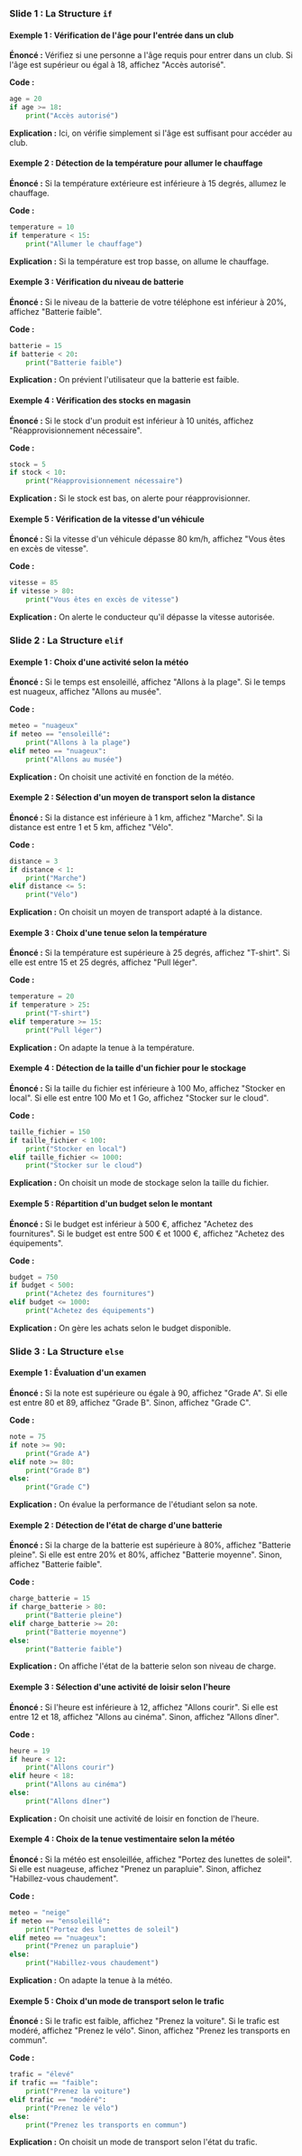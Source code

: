 ### Slide 1 : La Structure `if`

#### Exemple 1 : Vérification de l'âge pour l'entrée dans un club
**Énoncé :** Vérifiez si une personne a l'âge requis pour entrer dans un club. Si l'âge est supérieur ou égal à 18, affichez "Accès autorisé".

**Code :**
```python
age = 20
if age >= 18:
    print("Accès autorisé")
```
**Explication :** Ici, on vérifie simplement si l'âge est suffisant pour accéder au club.

#### Exemple 2 : Détection de la température pour allumer le chauffage
**Énoncé :** Si la température extérieure est inférieure à 15 degrés, allumez le chauffage.

**Code :**
```python
temperature = 10
if temperature < 15:
    print("Allumer le chauffage")
```
**Explication :** Si la température est trop basse, on allume le chauffage.

#### Exemple 3 : Vérification du niveau de batterie
**Énoncé :** Si le niveau de la batterie de votre téléphone est inférieur à 20%, affichez "Batterie faible".

**Code :**
```python
batterie = 15
if batterie < 20:
    print("Batterie faible")
```
**Explication :** On prévient l'utilisateur que la batterie est faible.

#### Exemple 4 : Vérification des stocks en magasin
**Énoncé :** Si le stock d'un produit est inférieur à 10 unités, affichez "Réapprovisionnement nécessaire".

**Code :**
```python
stock = 5
if stock < 10:
    print("Réapprovisionnement nécessaire")
```
**Explication :** Si le stock est bas, on alerte pour réapprovisionner.

#### Exemple 5 : Vérification de la vitesse d'un véhicule
**Énoncé :** Si la vitesse d'un véhicule dépasse 80 km/h, affichez "Vous êtes en excès de vitesse".

**Code :**
```python
vitesse = 85
if vitesse > 80:
    print("Vous êtes en excès de vitesse")
```
**Explication :** On alerte le conducteur qu'il dépasse la vitesse autorisée.

### Slide 2 : La Structure `elif`

#### Exemple 1 : Choix d'une activité selon la météo
**Énoncé :** Si le temps est ensoleillé, affichez "Allons à la plage". Si le temps est nuageux, affichez "Allons au musée".

**Code :**
```python
meteo = "nuageux"
if meteo == "ensoleillé":
    print("Allons à la plage")
elif meteo == "nuageux":
    print("Allons au musée")
```
**Explication :** On choisit une activité en fonction de la météo.

#### Exemple 2 : Sélection d'un moyen de transport selon la distance
**Énoncé :** Si la distance est inférieure à 1 km, affichez "Marche". Si la distance est entre 1 et 5 km, affichez "Vélo".

**Code :**
```python
distance = 3
if distance < 1:
    print("Marche")
elif distance <= 5:
    print("Vélo")
```
**Explication :** On choisit un moyen de transport adapté à la distance.

#### Exemple 3 : Choix d'une tenue selon la température
**Énoncé :** Si la température est supérieure à 25 degrés, affichez "T-shirt". Si elle est entre 15 et 25 degrés, affichez "Pull léger".

**Code :**
```python
temperature = 20
if temperature > 25:
    print("T-shirt")
elif temperature >= 15:
    print("Pull léger")
```
**Explication :** On adapte la tenue à la température.

#### Exemple 4 : Détection de la taille d'un fichier pour le stockage
**Énoncé :** Si la taille du fichier est inférieure à 100 Mo, affichez "Stocker en local". Si elle est entre 100 Mo et 1 Go, affichez "Stocker sur le cloud".

**Code :**
```python
taille_fichier = 150
if taille_fichier < 100:
    print("Stocker en local")
elif taille_fichier <= 1000:
    print("Stocker sur le cloud")
```
**Explication :** On choisit un mode de stockage selon la taille du fichier.

#### Exemple 5 : Répartition d'un budget selon le montant
**Énoncé :** Si le budget est inférieur à 500 €, affichez "Achetez des fournitures". Si le budget est entre 500 € et 1000 €, affichez "Achetez des équipements".

**Code :**
```python
budget = 750
if budget < 500:
    print("Achetez des fournitures")
elif budget <= 1000:
    print("Achetez des équipements")
```
**Explication :** On gère les achats selon le budget disponible.

### Slide 3 : La Structure `else`

#### Exemple 1 : Évaluation d'un examen
**Énoncé :** Si la note est supérieure ou égale à 90, affichez "Grade A". Si elle est entre 80 et 89, affichez "Grade B". Sinon, affichez "Grade C".

**Code :**
```python
note = 75
if note >= 90:
    print("Grade A")
elif note >= 80:
    print("Grade B")
else:
    print("Grade C")
```
**Explication :** On évalue la performance de l'étudiant selon sa note.

#### Exemple 2 : Détection de l'état de charge d'une batterie
**Énoncé :** Si la charge de la batterie est supérieure à 80%, affichez "Batterie pleine". Si elle est entre 20% et 80%, affichez "Batterie moyenne". Sinon, affichez "Batterie faible".

**Code :**
```python
charge_batterie = 15
if charge_batterie > 80:
    print("Batterie pleine")
elif charge_batterie >= 20:
    print("Batterie moyenne")
else:
    print("Batterie faible")
```
**Explication :** On affiche l'état de la batterie selon son niveau de charge.

#### Exemple 3 : Sélection d'une activité de loisir selon l'heure
**Énoncé :** Si l'heure est inférieure à 12, affichez "Allons courir". Si elle est entre 12 et 18, affichez "Allons au cinéma". Sinon, affichez "Allons dîner".

**Code :**
```python
heure = 19
if heure < 12:
    print("Allons courir")
elif heure < 18:
    print("Allons au cinéma")
else:
    print("Allons dîner")
```
**Explication :** On choisit une activité de loisir en fonction de l'heure.

#### Exemple 4 : Choix de la tenue vestimentaire selon la météo
**Énoncé :** Si la météo est ensoleillée, affichez "Portez des lunettes de soleil". Si elle est nuageuse, affichez "Prenez un parapluie". Sinon, affichez "Habillez-vous chaudement".

**Code :**
```python
meteo = "neige"
if meteo == "ensoleillé":
    print("Portez des lunettes de soleil")
elif meteo == "nuageux":
    print("Prenez un parapluie")
else:
    print("Habillez-vous chaudement")
```
**Explication :** On adapte la tenue à la météo.

#### Exemple 5 : Choix d'un mode de transport selon le trafic
**Énoncé :** Si le trafic est faible, affichez "Prenez la voiture". Si le trafic est modéré, affichez "Prenez le vélo". Sinon, affichez "Prenez les transports en commun".

**Code :**
```python
trafic = "élevé"
if trafic == "faible":
    print("Prenez la voiture")
elif trafic == "modéré":
    print("Prenez le vélo")
else:
    print("Prenez les transports en commun")
```
**Explication :** On choisit un mode de transport selon l'état du trafic.
